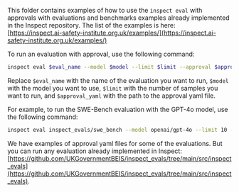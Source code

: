 This folder contains examples of how to use the `inspect eval` with approvals with evaluations and benchmarks examples already implemented in the Inspect repository. The list of the examples is here: [https://inspect.ai-safety-institute.org.uk/examples/](https://inspect.ai-safety-institute.org.uk/examples/)

To run an evaluation with approval, use the following command:

```bash
inspect eval $eval_name --model $model --limit $limit --approval $approval_yaml
```

Replace `$eval_name` with the name of the evaluation you want to run, `$model` with the model you want to use, `$limit` with the number of samples you want to run, and `$approval_yaml` with the path to the approval yaml file.

For example, to run the SWE-Bench evaluation with the GPT-4o model, use the following command:

```bash
inspect eval inspect_evals/swe_bench --model openai/gpt-4o --limit 10 --approval approval.yaml
```

We have examples of approval yaml files for some of the evaluations. But you can run any evaluation already implemented in Inspect: [https://github.com/UKGovernmentBEIS/inspect_evals/tree/main/src/inspect_evals](https://github.com/UKGovernmentBEIS/inspect_evals/tree/main/src/inspect_evals).
